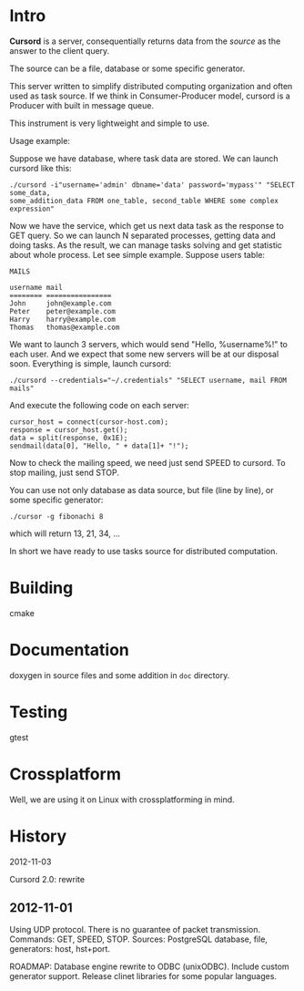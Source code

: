 <!-- @author     Merder Kim <hoxnox@gmail.com>  -->
<!-- @date       2012-06-01 12:32:54 -->
<!-- @copyright  Merder Kim  -->
<!-- BSD License -->

Intro
=====

**Cursord** is a server, consequentially returns data from the *source* as the answer to the client
query.

The source can be a file, database or some specific generator.

This server written to simplify distributed computing organization and often used as task source. If
we think in Consumer-Producer model, cursord is a Producer with built in message queue.

This instrument is very lightweight and simple to use.

Usage example:

Suppose we have database, where task data are stored. We can launch cursord like this:

	./cursord -i"username='admin' dbname='data' password='mypass'" "SELECT some_data,
	some_addition_data FROM one_table, second_table WHERE some complex expression"

Now we have the service, which get us next data task as the response to GET query. So we can launch
N separated processes, getting data and doing tasks. As the result, we can manage tasks solving and
get statistic about whole process. Let see simple example. Suppose users table:

	MAILS

	username mail
	======== ================
	John     john@example.com
	Peter    peter@example.com
	Harry    harry@example.com
	Thomas   thomas@example.com

We want to launch 3 servers, which would send "Hello, %username%!" to each user. And we expect that
some new servers will be at our disposal soon. Everything is simple, launch cursord:

	./cursord --credentials="~/.credentials" "SELECT username, mail FROM mails"

And execute the following code on each server:

	cursor_host = connect(cursor-host.com);
	response = cursor_host.get();
	data = split(response, 0x1E);
	sendmail(data[0], "Hello, " + data[1]+ "!");

Now to check the mailing speed, we need just send SPEED to cursord. To stop mailing, just send STOP.

You can use not only database as data source, but file (line by line), or some specific generator:

	./cursor -g fibonachi 8

which will return 13, 21, 34, ...

In short we have ready to use tasks source for distributed computation.

Building
========

cmake

Documentation
=============

doxygen in source files and some addition in `doc` directory.

Testing
=======

gtest

Crossplatform
=============

Well, we are using it on Linux with crossplatforming in mind.

History
=======

2012-11-03

Cursord 2.0: rewrite

2012-11-01
----------

Using UDP protocol. There is no guarantee of packet transmission. Commands: GET, SPEED, STOP.
Sources: PostgreSQL database, file, generators: host, hst+port.

ROADMAP: Database engine rewrite to ODBC (unixODBC). Include custom generator support. Release
         clinet libraries for some popular languages.
